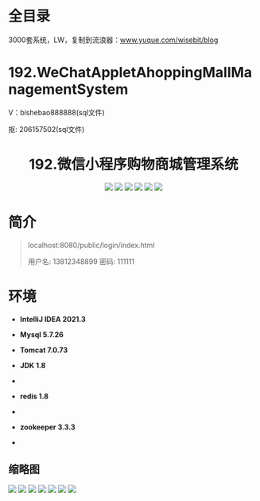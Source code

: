 # 全目录

3000套系统，LW，复制到流浪器：www.yuque.com/wisebit/blog

# 192.WeChatAppletAhoppingMallManagementSystem

<p>V：bishebao888888(sql文件)</p>
<p>抠: 206157502(sql文件)</p>

<p><h1 align="center">192.微信小程序购物商城管理系统</h1></p>


<p align="center">
	<img src="https://img.shields.io/badge/jdk-1.8-orange.svg"/>
    <img src="https://img.shields.io/badge/spring-5.x-lightgrey.svg"/>
    <img src="https://img.shields.io/badge/springmvc-3.x-blue.svg"/>
    <img src="https://img.shields.io/badge/mybatis-5.x-yellow.svg"/>
    <img src="https://img.shields.io/badge/微信小程序-3.x-blue.svg"/>
    <img src="https://img.shields.io/badge/微服务接口-3.x-yellow.svg"/>
</p>

# 简介
>
> 
>
> localhost:8080/public/login/index.html
>
> 用户名:  13812348899  密码: 111111

# 环境

- <b>IntelliJ IDEA 2021.3</b>

- <b>Mysql 5.7.26</b>

- <b>Tomcat 7.0.73</b>

- <b>JDK 1.8</b>
- 
- <b>redis 1.8</b>
- 
- <b>zookeeper 3.3.3</b>
- 

## 缩略图

![](https://bitwise.oss-cn-heyuan.aliyuncs.com/2024/9/10/1da5b855-b413-4357-86c3-fee15168bb0b.png)
![](https://bitwise.oss-cn-heyuan.aliyuncs.com/2024/9/10/4f886c4c-11d2-4a67-b168-e56c45e5a72e.png)
![](https://bitwise.oss-cn-heyuan.aliyuncs.com/2024/9/10/2ce6a3d6-ab79-428e-90f8-363aeeb8b8a7.png)
![](https://bitwise.oss-cn-heyuan.aliyuncs.com/2024/9/10/d7969ab4-a8ef-4a74-ace2-8962eb50c905.png)
![](https://bitwise.oss-cn-heyuan.aliyuncs.com/2024/9/10/ab8a01f8-c84a-4ab7-8e93-4257a9123be5.png)
![](https://bitwise.oss-cn-heyuan.aliyuncs.com/2024/9/10/363886c8-549b-442d-8693-38e6e17dac52.png)
![](https://bitwise.oss-cn-heyuan.aliyuncs.com/2024/9/10/3137de6a-8909-4f3b-937d-b2caf4aeba9d.png)





